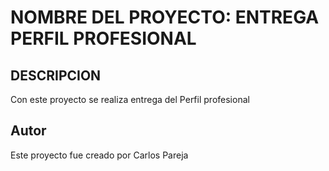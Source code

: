 # NOMBRE DEL PROYECTO: ENTREGA PERFIL PROFESIONAL
## DESCRIPCION
Con este proyecto se realiza entrega del Perfil profesional 
## Autor
Este proyecto fue creado por Carlos Pareja